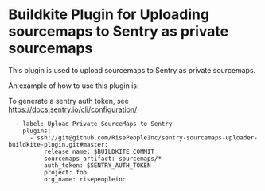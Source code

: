 # Buildkite Plugin for Uploading sourcemaps to Sentry as private sourcemaps

This plugin is used to upload sourcemaps to Sentry as private sourcemaps.

An example of how to use this plugin is:

To generate a sentry auth token, see https://docs.sentry.io/cli/configuration/

```
  - label: Upload Private SourceMaps to Sentry
    plugins:
      - ssh://git@github.com/RisePeopleInc/sentry-sourcemaps-uploader-buildkite-plugin.git#master:
          release_name: $BUILDKITE_COMMIT
          sourcemaps_artifact: sourcemaps/*
          auth_token: $SENTRY_AUTH_TOKEN
          project: foo
          org_name: risepeopleinc
```

